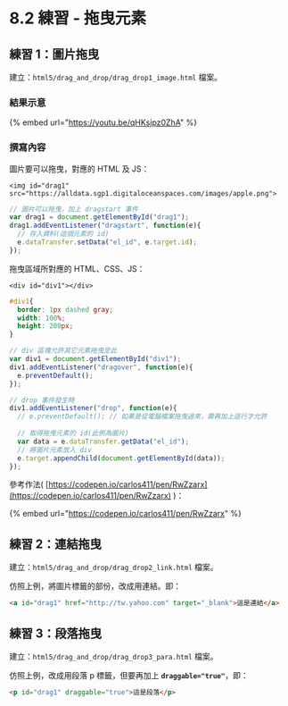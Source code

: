 # 8.2 練習 - 拖曳元素

## 練習 1：圖片拖曳

建立：`html5/drag_and_drop/drag_drop1_image.html` 檔案。

### 結果示意

{% embed url="https://youtu.be/qHKsjpz0ZhA" %}



### 撰寫內容

圖片要可以拖曳，對應的 HTML 及 JS：

```markup
<img id="drag1" src="https://alldata.sgp1.digitaloceanspaces.com/images/apple.png">
```

```javascript
// 圖片可以拖曳，加上 dragstart 事件
var drag1 = document.getElementById("drag1");
drag1.addEventListener("dragstart", function(e){
  // 存入資料(這個元素的 id)
  e.dataTransfer.setData("el_id", e.target.id);
});
```



拖曳區域所對應的 HTML、CSS、JS：

```markup
<div id="div1"></div>
```

```css
#div1{
  border: 1px dashed gray;
  width: 100%;
  height: 200px;
}
```

```javascript
// div 區塊允許其它元素拖曳至此
var div1 = document.getElementById("div1");
div1.addEventListener("dragover", function(e){
  e.preventDefault();
});

// drop 事件發生時
div1.addEventListener("drop", function(e){
  // e.preventDefault(); // 如果是從電腦檔案拖曳過來，需再加上這行才允許
  
  // 取得拖曳元素的 id(此例為圖片)
  var data = e.dataTransfer.getData("el_id");
  // 將圖片元素放入 div
  e.target.appendChild(document.getElementById(data));
});
```





參考作法( [https://codepen.io/carlos411/pen/RwZzarx](https://codepen.io/carlos411/pen/RwZzarx) )：

{% embed url="https://codepen.io/carlos411/pen/RwZzarx" %}



## 練習 2：連結拖曳

建立：`html5/drag_and_drop/drag_drop2_link.html` 檔案。

仿照上例，將圖片標籤的部份，改成用連結。即：

```html
<a id="drag1" href="http://tw.yahoo.com" target="_blank">這是連結</a>
```



## 練習 3：段落拖曳

建立：`html5/drag_and_drop/drag_drop3_para.html` 檔案。

仿照上例，改成用段落 p 標籤，但要再加上 **`draggable="true"`**，即：

```html
<p id="drag1" draggable="true">這是段落</p>
```

